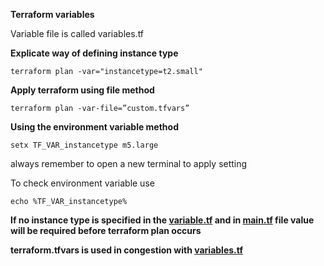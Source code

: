 **Terraform variables**

Variable file is called variables.tf

**Explicate way of defining instance type**

`terraform plan -var="instancetype=t2.small"`

**Apply terraform using file method**

`terraform plan -var-file=”custom.tfvars”`

**Using the environment variable method**

`setx TF_VAR_instancetype m5.large`

always remember to open a new terminal to apply setting 

To check environment variable use 

`echo %TF_VAR_instancetype%`

**If no instance type is specified in the [variable.tf](http://variable.tf) and in [main.tf](http://main.tf) file value will be required before terraform plan occurs**

**terraform.tfvars is used in congestion with [variables.tf](http://variables.tf)**
